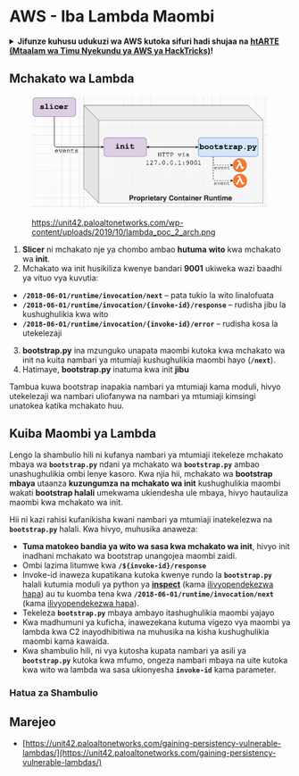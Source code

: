 # AWS - Iba Lambda Maombi

<details>

<summary><strong>Jifunze kuhusu udukuzi wa AWS kutoka sifuri hadi shujaa na</strong> <a href="https://training.hacktricks.xyz/courses/arte"><strong>htARTE (Mtaalam wa Timu Nyekundu ya AWS ya HackTricks)</strong></a><strong>!</strong></summary>

Njia nyingine za kusaidia HackTricks:

* Ikiwa unataka kuona **kampuni yako ikionekana kwenye HackTricks** au **kupakua HackTricks kwa PDF** Angalia [**MIPANGO YA KUJIUNGA**](https://github.com/sponsors/carlospolop)!
* Pata [**bidhaa rasmi za PEASS & HackTricks**](https://peass.creator-spring.com)
* Gundua [**Familia ya PEASS**](https://opensea.io/collection/the-peass-family), mkusanyiko wetu wa kipekee wa [**NFTs**](https://opensea.io/collection/the-peass-family)
* **Jiunge na** 💬 [**Kikundi cha Discord**](https://discord.gg/hRep4RUj7f) au kikundi cha [**telegram**](https://t.me/peass) au **tufuate** kwenye **Twitter** 🐦 [**@hacktricks\_live**](https://twitter.com/hacktricks\_live)**.**
* **Shiriki mbinu zako za udukuzi kwa kuwasilisha PRs kwa** [**HackTricks**](https://github.com/carlospolop/hacktricks) na [**HackTricks Cloud**](https://github.com/carlospolop/hacktricks-cloud) repos za github.

</details>

## Mchakato wa Lambda

<figure><img src="../../../../.gitbook/assets/image (152).png" alt=""><figcaption><p><a href="https://unit42.paloaltonetworks.com/wp-content/uploads/2019/10/lambda_poc_2_arch.png">https://unit42.paloaltonetworks.com/wp-content/uploads/2019/10/lambda_poc_2_arch.png</a></p></figcaption></figure>

1. **Slicer** ni mchakato nje ya chombo ambao **hutuma** **wito** kwa mchakato wa **init**.
2. Mchakato wa init husikiliza kwenye bandari **9001** ukiweka wazi baadhi ya vituo vya kuvutia:
* **`/2018-06-01/runtime/invocation/next`** – pata tukio la wito linalofuata
* **`/2018-06-01/runtime/invocation/{invoke-id}/response`** – rudisha jibu la kushughulikia kwa wito
* **`/2018-06-01/runtime/invocation/{invoke-id}/error`** – rudisha kosa la utekelezaji
3. **bootstrap.py** ina mzunguko unapata maombi kutoka kwa mchakato wa init na kuita nambari ya mtumiaji kushughulikia maombi hayo (**`/next`**).
4. Hatimaye, **bootstrap.py** inatuma kwa init **jibu**

Tambua kuwa bootstrap inapakia nambari ya mtumiaji kama moduli, hivyo utekelezaji wa nambari uliofanywa na nambari ya mtumiaji kimsingi unatokea katika mchakato huu.

## Kuiba Maombi ya Lambda

Lengo la shambulio hili ni kufanya nambari ya mtumiaji itekeleze mchakato mbaya wa **`bootstrap.py`** ndani ya mchakato wa **`bootstrap.py`** ambao unashughulikia ombi lenye kasoro. Kwa njia hii, mchakato wa **bootstrap mbaya** utaanza **kuzungumza na mchakato wa init** kushughulikia maombi wakati **bootstrap halali** umekwama ukiendesha ule mbaya, hivyo hautauliza maombi kwa mchakato wa init.&#x20;

Hii ni kazi rahisi kufanikisha kwani nambari ya mtumiaji inatekelezwa na **`bootstrap.py`** halali. Kwa hivyo, muhusika anaweza:

* **Tuma matokeo bandia ya wito wa sasa kwa mchakato wa init**, hivyo init inadhani mchakato wa bootstrap unangojea maombi zaidi.
* Ombi lazima litumwe kwa **`/${invoke-id}/response`**&#x20;
* Invoke-id inaweza kupatikana kutoka kwenye rundo la **`bootstrap.py`** halali kutumia moduli ya python ya [**inspect**](https://docs.python.org/3/library/inspect.html) (kama [ilivyopendekezwa hapa](https://github.com/twistlock/lambda-persistency-poc/blob/master/poc/switch\_runtime.py)) au tu kuomba tena kwa **`/2018-06-01/runtime/invocation/next`** (kama [ilivyopendekezwa hapa](https://github.com/Djkusik/serverless\_persistency\_poc/blob/master/gcp/exploit\_files/switcher.py)).
* Tekeleza **`bootstrap.py`** mbaya ambayo itashughulikia maombi yajayo
* Kwa madhumuni ya kuficha, inawezekana kutuma vigezo vya maombi ya lambda kwa C2 inayodhibitiwa na muhusika na kisha kushughulikia maombi kama kawaida.
* Kwa shambulio hili, ni vya kutosha kupata nambari ya asili ya **`bootstrap.py`** kutoka kwa mfumo, ongeza nambari mbaya na uite kutoka kwa wito wa lambda wa sasa ukionyesha **`invoke-id`** kama parameter.

### Hatua za Shambulio



## Marejeo

* [https://unit42.paloaltonetworks.com/gaining-persistency-vulnerable-lambdas/](https://unit42.paloaltonetworks.com/gaining-persistency-vulnerable-lambdas/)
